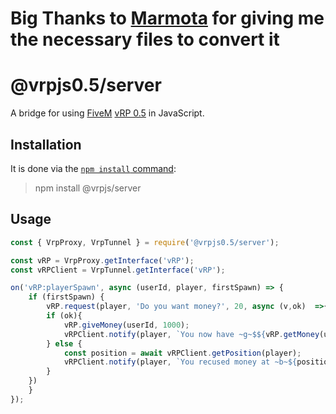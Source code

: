 # Big Thanks to [Marmota](https://github.com/jaimeadf) for giving me the necessary files to convert it 
# @vrpjs0.5/server

A bridge for using [FiveM](http://fivem.net/) [vRP 0.5](https://github.com/ImagicTheCat/vRP/tree/0.5) in JavaScript.

## Installation

It is done via the [`npm install` command](https://docs.npmjs.com/downloading-and-installing-packages-locally):

> npm install @vrpjs/server

## Usage

```javascript
const { VrpProxy, VrpTunnel } = require('@vrpjs0.5/server');

const vRP = VrpProxy.getInterface('vRP');
const vRPClient = VrpTunnel.getInterface('vRP');

on('vRP:playerSpawn', async (userId, player, firstSpawn) => {
    if (firstSpawn) {
        vRP.request(player, 'Do you want money?', 20, async (v,ok)  =>{
        if (ok){
            vRP.giveMoney(userId, 1000);
            vRPClient.notify(player, `You now have ~g~$${vRP.getMoney(userId)}!`);
        } else {
            const position = await vRPClient.getPosition(player);
            vRPClient.notify(player, `You recused money at ~b~${position.join('~s~, ~b~')}~s~!`);
        }
    })
    }
});
```